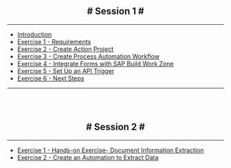 <!-- docs/_sidebar.md -->

<h2 style="text-align: center;"># Session 1 #</h2>

---

* [Introduction](/)
* [Exercise 1 - Requirements](/01%20-%20Requirements.md)
* [Exercise 2 - Create Action Project](/02%20-%20Create%20Action%20Project.md)
* [Exercise 3 - Create Process Automation Workflow](/03%20-%20Create%20Process%20Automation%20Workflow.md)
* [Exercise 4 - Integrate Forms with SAP Build Work Zone](/04%20-%20Integrate%20Forms%20with%20SAP%20Build%20Work%20Zone.md)
* [Exercise 5 - Set Up an API Trigger](/05%20-%20Set%20Up%20an%20API%20Trigger.md)
* [Exercise 6 - Next Steps](/06%20-%20Next%20Steps.md)
---
<br>
<br>

<h2 style="text-align: center;"># Session 2 #</h2>

---


* [Exercise 1 - Hands-on Exercise- Document Information Extraction](/Hands-on%20Exercise-%20Document%20Information%20Extraction/Hands-on%20Exercise-%20Document%20Information%20Extraction.md)
* [Exercise 2 - Create an Automation to Extract Data](/Create%20an%20Automation%20to%20Extract%20Data/Create%20an%20Automation%20to%20Extract%20Data.md)


